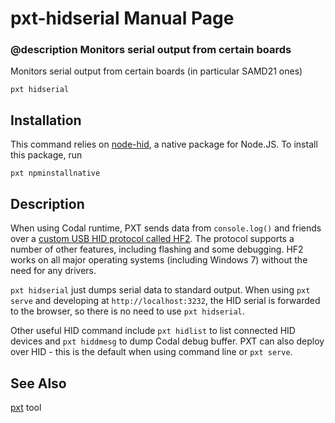 # pxt-hidserial Manual Page

### @description Monitors serial output from certain boards

Monitors serial output from certain boards (in particular SAMD21 ones)

```
pxt hidserial
```

## Installation

This command relies on [node-hid](https://github.com/node-hid/node-hid), a native package for Node.JS. To install this package, run

    pxt npminstallnative

## Description

When using Codal runtime, PXT sends data from `console.log()` and friends
over a [custom USB HID protocol called HF2](https://github.com/Microsoft/uf2/blob/master/hf2.md). 
The protocol supports a number of other features, including flashing and some debugging.
HF2 works on all major operating systems (including Windows 7) without the need 
for any drivers.

`pxt hidserial` just dumps serial data to standard output. When using `pxt serve` and developing
at `http://localhost:3232`, the HID serial is forwarded to the browser, so there is no
need to use `pxt hidserial`.

Other useful HID command include `pxt hidlist` to list connected HID devices
and `pxt hiddmesg` to dump Codal debug buffer. PXT can also deploy over HID - this
is the default when using command line or `pxt serve`.

## See Also

[pxt](/cli) tool
